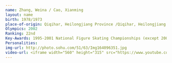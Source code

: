 ```yaml
---
name: Zhang, Weina / Cao, Xianming
layout: name
birth: 1978/1973
place-of-origin: Qiqihar, Heilongjiang Province /Qiqihar, Heilongjiang Province
Olympics: 2002
Ranking: 22nd
Key-Awards: 1995-2001 National Figure Skating Championships (except 2000-2001 season); 6th in 2000 Four Continents Figure Skating Championships; 8th in 2002 Grand Prix of Figure Skating, France
Personalities: 
img-url: http://photo.sohu.com/51/63/Img164096351.jpg
video-url: <iframe width="560" height="315" src="https://www.youtube.com/embed/GWbPqrj4YD4" title="YouTube video player" frameborder="0" allow="accelerometer; autoplay; clipboard-write; encrypted-media; gyroscope; picture-in-picture" allowfullscreen></iframe>
---
```

